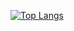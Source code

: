 [![Top Langs](https://github-readme-stats.vercel.app/api/top-langs/?username=jfrase8&theme=dark&layout=compact&hide=c%2B%2B,c,objective-c%2B%2B,objective-c)](https://github.com/jfrase8/github-readme-stats)

